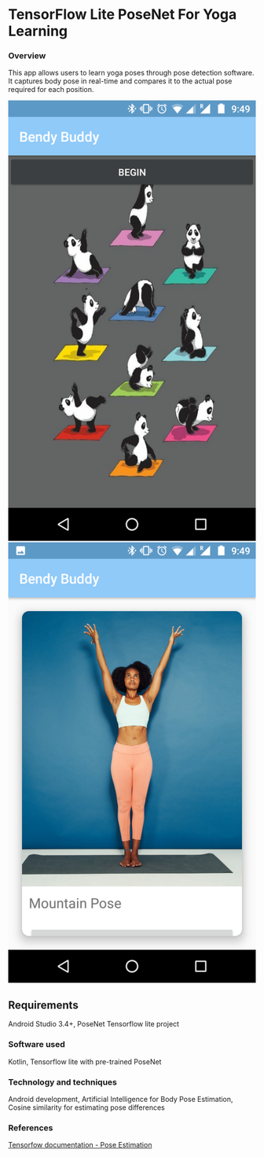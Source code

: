 # TensorFlow Lite PoseNet For Yoga Learning
### Overview
This app allows users to learn yoga poses through pose detection software. It captures body pose in real-time and compares it to the actual pose required for each position. 

![](Screenshot_20200301-094937.png)
![](Screenshot_20200301-094942.png)

## Requirements
Android Studio 3.4+, PoseNet Tensorflow lite project
### Software used 
Kotlin, Tensorflow lite with pre-trained PoseNet
### Technology and techniques
Android development, Artificial Intelligence for Body Pose Estimation, Cosine similarity for estimating pose differences

### References
[Tensorfow documentation - Pose Estimation](https://www.tensorflow.org/lite/models/pose_estimation/overview)


